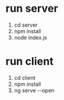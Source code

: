 # run server
1. cd server
2. npm install
3. node index.js

# run client
1. cd client
2. npm install
3. ng serve --open
